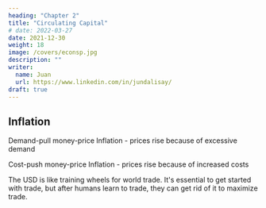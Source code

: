 ```yaml
---
heading: "Chapter 2"
title: "Circulating Capital"
# date: 2022-03-27
date: 2021-12-30
weight: 18
image: /covers/econsp.jpg
description: ""
writer:
  name: Juan
  url: https://www.linkedin.com/in/jundalisay/
draft: true
---
```



## Inflation

Demand-pull money-price Inflation - prices rise because of excessive demand

Cost-push money-price Inflation - prices rise because of increased costs

The USD is like training wheels for world trade. It's essential to get started with trade, but after humans learn to trade, they can get rid of it to maximize trade. 